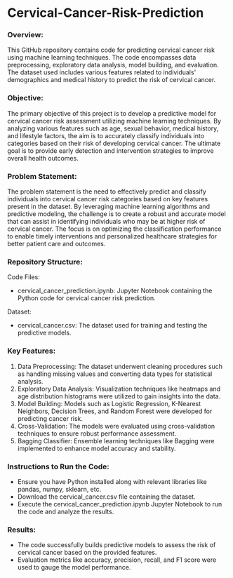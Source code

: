 # Cervical-Cancer-Risk-Prediction

### Overview:
This GitHub repository contains code for predicting cervical cancer risk using machine learning techniques. The code encompasses data preprocessing, exploratory data analysis, model building, and evaluation. The dataset used includes various features related to individuals' demographics and medical history to predict the risk of cervical cancer.

### Objective:
The primary objective of this project is to develop a predictive model for cervical cancer risk assessment utilizing machine learning techniques. By analyzing various features such as age, sexual behavior, medical history, and lifestyle factors, the aim is to accurately classify individuals into categories based on their risk of developing cervical cancer. The ultimate goal is to provide early detection and intervention strategies to improve overall health outcomes.

### Problem Statement:
The problem statement is the need to effectively predict and classify individuals into cervical cancer risk categories based on key features present in the dataset. By leveraging machine learning algorithms and predictive modeling, the challenge is to create a robust and accurate model that can assist in identifying individuals who may be at higher risk of cervical cancer. The focus is on optimizing the classification performance to enable timely interventions and personalized healthcare strategies for better patient care and outcomes.

### Repository Structure:
Code Files:
* cervical_cancer_prediction.ipynb: Jupyter Notebook containing the Python code for cervical cancer risk prediction.

Dataset:
* cervical_cancer.csv: The dataset used for training and testing the predictive models.

### Key Features:
1. Data Preprocessing: The dataset underwent cleaning procedures such as handling missing values and converting data types for statistical analysis.
2. Exploratory Data Analysis: Visualization techniques like heatmaps and age distribution histograms were utilized to gain insights into the data.
3. Model Building: Models such as Logistic Regression, K-Nearest Neighbors, Decision Trees, and Random Forest were developed for predicting cancer risk.
4. Cross-Validation: The models were evaluated using cross-validation techniques to ensure robust performance assessment.
5. Bagging Classifier: Ensemble learning techniques like Bagging were implemented to enhance model accuracy and stability.

### Instructions to Run the Code:
* Ensure you have Python installed along with relevant libraries like pandas, numpy, sklearn, etc.
* Download the cervical_cancer.csv file containing the dataset.
* Execute the cervical_cancer_prediction.ipynb Jupyter Notebook to run the code and analyze the results.

### Results:
* The code successfully builds predictive models to assess the risk of cervical cancer based on the provided features.
* Evaluation metrics like accuracy, precision, recall, and F1 score were used to gauge the model performance.
